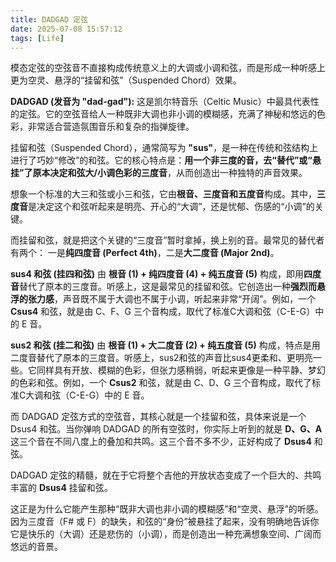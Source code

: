 ```yaml
---
title: DADGAD 定弦
date: 2025-07-08 15:57:12
tags: [Life]
---
```


模态定弦的空弦音不直接构成传统意义上的大调或小调和弦，而是形成一种听感上更为空灵、悬浮的“挂留和弦”（Suspended Chord）效果。

**DADGAD (发音为 "dad-gad"):** 这是凯尔特音乐（Celtic Music）中最具代表性的定弦。它的空弦音给人一种既非大调也非小调的模糊感，充满了神秘和悠远的色彩，非常适合营造氛围音乐和复杂的指弹旋律。

挂留和弦（Suspended Chord），通常简写为 **"sus"**，是一种在传统和弦结构上进行了巧妙“修改”的和弦。它的核心特点是：**用一个非三度的音，去“替代”或“悬挂”了原本决定和弦大/小调色彩的三度音**，从而创造出一种独特的声音效果。

想象一个标准的大三和弦或小三和弦，它由**根音、三度音和五度音**构成。其中，**三度音**是决定这个和弦听起来是明亮、开心的“大调”，还是忧郁、伤感的“小调”的关键。

而挂留和弦，就是把这个关键的“三度音”暂时拿掉，换上别的音。最常见的替代者有两个：
一是**纯四度音 (Perfect 4th)**，二是**大二度音 (Major 2nd)**。

**sus4 和弦 (挂四和弦)** 由 **根音 (1) + 纯四度音 (4) + 纯五度音 (5)** 构成，即用**四度音**替代了原本的三度音。听感上，这是最常见的挂留和弦。它创造出一种**强烈而悬浮的张力感**，声音既不属于大调也不属于小调，听起来非常“开阔”。例如，一个 **Csus4** 和弦，就是由 C、F、G 三个音构成，取代了标准C大调和弦（C-E-G）中的 E 音。

**sus2 和弦 (挂二和弦)** 由 **根音 (1) + 大二度音 (2) + 纯五度音 (5)** 构成，特点是用二度音替代了原本的三度音。听感上，sus2和弦的声音比sus4更柔和、更明亮一些。它同样具有开放、模糊的色彩，但张力感稍弱，听起来更像是一种平静、梦幻的色彩和弦。例如，一个 **Csus2** 和弦，就是由 C、D、G 三个音构成，取代了标准C大调和弦（C-E-G）中的 E 音。

而 DADGAD 定弦方式的空弦音，其核心就是一个挂留和弦，具体来说是一个 Dsus4 和弦。当你弹响 DADGAD 的所有空弦时，你实际上听到的就是 **D、G、A** 这三个音在不同八度上的叠加和共鸣。这三个音不多不少，正好构成了 **Dsus4** 和弦。

DADGAD 定弦的精髓，就在于它将整个吉他的开放状态变成了一个巨大的、共鸣丰富的 **Dsus4** 挂留和弦。

这正是为什么它能产生那种“既非大调也非小调的模糊感”和“空灵、悬浮”的听感。因为三度音（F# 或 F）的缺失，和弦的“身份”被悬挂了起来，没有明确地告诉你它是快乐的（大调）还是悲伤的（小调），而是创造出一种充满想象空间、广阔而悠远的音景。

